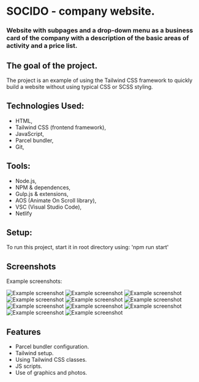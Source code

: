 # SOCIDO - company website.

### Website with subpages and a drop-down menu as a business card of the company with a description of the basic areas of activity and a price list.

## The goal of the project.

The project is an example of using the Tailwind CSS framework to quickly build a website without using typical CSS or SCSS styling.

## Technologies Used:

- HTML,
- Tailwind CSS (frontend framework),
- JavaScript,
- Parcel bundler,
- Git,

## Tools:

- Node.js,
- NPM & dependences,
- Gulp.js & extensions,
- AOS (Animate On Scroll library),
- VSC (Visual Studio Code),
- Netlify

## Setup:

To run this project, start it in root directory using:
'npm run start'

## Screenshots

Example screenshots:

![Example screenshot](./img/screenshots/1_start_webside.png)
![Example screenshot](./img/screenshots/2_start_webside.png)
![Example screenshot](./img/screenshots/3_start_webside.png)
![Example screenshot](./img/screenshots/4_start_webside.png)
![Example screenshot](./img/screenshots/5_start_webside_dropdown_list.png)
![Example screenshot](./img/screenshots/6_start_webside_mobile_menu.png)
![Example screenshot](./img/screenshots/7_start_webside_mobile_menu_drop-down.png)
![Example screenshot](./img/screenshots/8_price-list.png)
![Example screenshot](./img/screenshots/9_price-list_FAQ.png)
![Example screenshot](./img/screenshots/10_price-list_opinions_testing.png)
![Example screenshot](./img/screenshots/11_price-list_testing_footer.png)

## Features

- Parcel bundler configuration.
- Tailwind setup.
- Using Tailwind CSS classes.
- JS scripts.
- Use of graphics and photos.
